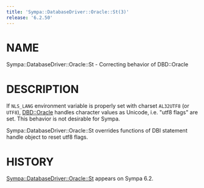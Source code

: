 ```yaml
---
title: 'Sympa::DatabaseDriver::Oracle::St(3)'
release: '6.2.50'
---
```


# NAME

Sympa::DatabaseDriver::Oracle::St - Correcting behavior of DBD::Oracle

# DESCRIPTION

If `NLS_LANG` environment variable is properly set with charset
`AL32UTF8` (or `UTF8`), [DBD::Oracle](https://metacpan.org/pod/DBD::Oracle) handles character values as
Unicode, i.e. "utf8 flags" are set.  This behavior is not desirable for Sympa.

Sympa::DatabaseDriver::Oracle::St overrides functions of DBI statement handle
object to reset utf8 flags.

# HISTORY

[Sympa::DatabaseDriver::Oracle::St](./Sympa-DatabaseDriver-Oracle-St.3.md) appears on Sympa 6.2.
